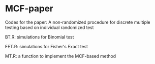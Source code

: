 # MCF-paper
Codes for the paper: A non-randomized procedure for discrete multiple testing based on individual randomized test

BT.R: simulations for Binomial test

FET.R: simulations for Fisher's Exact test

MT.R: a function to implement the MCF-based method


